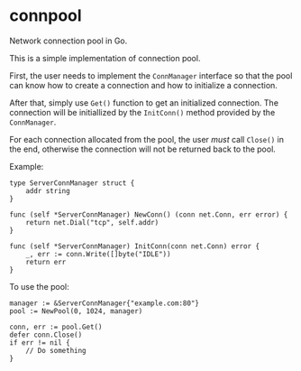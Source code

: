 connpool
========

Network connection pool in Go.

This is a simple implementation of connection pool.

First, the user needs to implement the ``ConnManager`` interface so that
the pool can know how to create a connection and how to initialize
a connection.

After that, simply use ``Get()`` function to get an initialized connection.
The connection will be initiallized by the ``InitConn()``
method provided by the ``ConnManager``.

For each connection allocated from the pool, the user *must* call ``Close()``
in the end, otherwise the connection will not be returned back to the pool.

Example:

	type ServerConnManager struct {
		addr string
	}

	func (self *ServerConnManager) NewConn() (conn net.Conn, err error) {
		return net.Dial("tcp", self.addr)
	}

	func (self *ServerConnManager) InitConn(conn net.Conn) error {
		_, err := conn.Write([]byte("IDLE"))
		return err
	}

To use the pool:

	manager := &ServerConnManager{"example.com:80"}
	pool := NewPool(0, 1024, manager)

	conn, err := pool.Get()
	defer conn.Close()
	if err != nil {
		// Do something
	}



